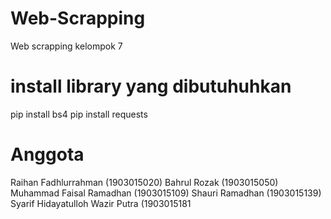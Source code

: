 # Web-Scrapping
Web scrapping kelompok 7

# install library yang dibutuhuhkan

 pip install bs4
 pip install requests

# Anggota
Raihan Fadhlurrahman	(1903015020)
Bahrul Rozak		(1903015050)
Muhammad Faisal Ramadhan	(1903015109)
Shauri Ramadhan		(1903015139)
Syarif Hidayatulloh Wazir Putra	(1903015181

